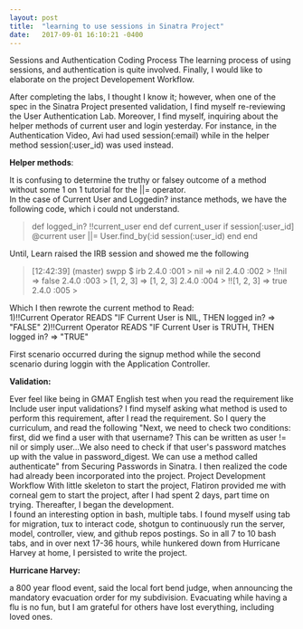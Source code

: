 ```yaml
---
layout: post
title:  "learning to use sessions in Sinatra Project"
date:   2017-09-01 16:10:21 -0400
---
```



Sessions and Authentication Coding Process
The learning process of using sessions, and authentication is quite involved. Finally, I would like to elaborate on the project Developement Workflow. 

After completing the labs, I thought I know it; however, when one of the spec in the Sinatra Project presented validation, I find myself re-reviewing the User Authentication Lab. Moreover, I find myself, inquiring about the helper methods of current user and login yesterday. For instance, in the Authentication Video, Avi had used session(:email) while in the helper method session(:user_id) was used instead.  

**Helper methods**:

It is confusing to determine the truthy or falsey outcome of a method without some 1 on 1 tutorial for the ||= operator.  
In the case of Current User and Loggedin? instance methods, we have the following code, which i could not understand.

> def logged_in?
>     !!current_user
> end
>def current_user
>   if session[:user_id]
>   @current user ||= User.find_by(:id session(:user_id)
>   end 
>end


Until, Learn raised the IRB session and showed me the following

> [12:42:39] (master) swpp $ irb
> 2.4.0 :001 > nil
>  => nil 
>2.4.0 :002 > !!nil
> => false 
>2.4.0 :003 > [1, 2, 3]
> => [1, 2, 3] 
>2.4.0 :004 > !![1, 2, 3]
> => true 
>2.4.0 :005 >

Which I then rewrote the current method to Read:   
1)!!Current Operator READS "IF Current User is NIL, THEN logged in? => "FALSE" 
2)!!Current Operator READS "IF Current User is TRUTH, THEN logged in? => "TRUE"

First scenario occurred during the signup method while the second scenario during loggin with the Application Controller. 

**Validation:**

Ever feel like being in GMAT English test when you read the requirement like Include user input validations?  I find myself asking what method is used to perform this requirement, after I read the requirement. So I query the curriculum, and read the following
"Next, we need to check two conditions: first, did we find a user with that username? This can be written as user != nil or simply user...We also need to check if that user's password matches up with the value in password_digest. We can use a method called authenticate" from Securing Passwords in Sinatra. I then realized the code had already been incorporated into the project.
Project Development Workflow
With little skeleton to start the project, Flatiron provided me with corneal gem to start the project, after I had spent 2 days, part time on trying.  Thereafter, I began the development.  
I found an interesting option in bash, multiple tabs. 
I found myself using tab for migration, tux to interact code, shotgun to continuously run the server, model, controller, view, and github repos postings. So in all 7 to 10 bash tabs, and in over next 17-36 hours, while hunkered down from Hurricane Harvey at home, I persisted to write the project. 

**Hurricane Harvey:**

a 800 year flood event, said the local fort bend judge, when announcing the mandatory evacuation order for my subdivision. Evacuating while having a flu is no fun, but I am grateful for others have lost everything, including loved ones. 




